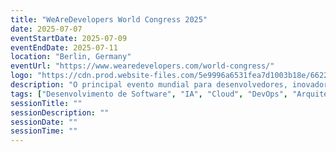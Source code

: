 ```yaml
---
title: "WeAreDevelopers World Congress 2025"
date: 2025-07-07
eventStartDate: 2025-07-09
eventEndDate: 2025-07-11
location: "Berlin, Germany"
eventUrl: "https://www.wearedevelopers.com/world-congress/"
logo: "https://cdn.prod.website-files.com/5e9996a6531fea7d1003b18e/6622557266b4ab9590f5199d_WeAreDevelopers_Logo-Mark.svg"
description: "O principal evento mundial para desenvolvedores, inovadores em IA e líderes de tecnologia. Junte-se à maior reunião de inovadores de software, líderes de tecnologia e tomadores de decisão que estão moldando o futuro da tecnologia baseada em IA."
tags: ["Desenvolvimento de Software", "IA", "Cloud", "DevOps", "Arquitetura de Software", "Linguagens & Frameworks", "Frontend & UI/UX", "Qualidade & Testes", "Cibersegurança", "Blockchain", "Automotivo, IoT & Hardware", "Open Source", "Gerenciamento de Produto", "Pessoas, Times & Cultura", "Relações com Desenvolvedores", "Startups & Escalonamento", "Sustentabilidade", "Liderança & Estratégia"]
sessionTitle: ""
sessionDescription: ""
sessionDate: ""
sessionTime: ""
---
```

